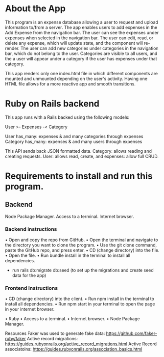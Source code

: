 # About the App

This program is an expense database allowing a user to request and upload information to/from a server. The app enables users to add expenses in the Add Expense from the navigation bar. 
The user can see the expenses under expenses when selected in the navigation bar. The user can edit, read, or delete any expense, which will update state, and the component will re-render. The user can add new categories under categories in the navigation bar, which do not belong to the user. Categories are visible to all users, and the a user will appear under a category if the user has expenses under that category. 

This app renders only one index.html file in which different components are mounted and unmounted depending on the user's activity. Having one HTML file allows for a more reactive app and smooth transitions.

# Ruby on Rails backend

This app runs with a Rails backed using the following models: 

User >- Expenses -< Category

User has_many: expenses & and many categories through expenses
Category has_many: expenses & and many users through expenses

This API sends back JSON formatted data. Category: allows reading and creating requests. User: allows read, create,  and expenses: allow full CRUD.


# Requirements to install and run this program.

## Backend 
Node Package Manager.
Access to a terminal.
Internet browser.


### Backend instructions 
•	Open and copy the repo from GitHub.
•	Open the terminal and navigate to the directory you want to clone the program.
•	Use the git clone command, paste the GitHub repo, and press enter.
•	CD (change directory) into the file.
•	Open the file.
•	Run bundle install in the terminal to install all dependencies.
- run rails db:migrate db:seed (to set up the migrations and create seed data for the app)

### Frontend Instructions
•	CD (change directory) into the client.
•	Run npm install in the terminal to install all dependencies.
•	Run npm start  in your terminal to open the page in your internet browser.

•	Ruby
•	Access to a terminal.
•	Internet browser.
•	Node Package Manager.

Resources
Faker was used to generate fake data: https://github.com/faker-ruby/faker
Active record migrations: https://guides.rubyonrails.org/active_record_migrations.html
Active Record associatoins: https://guides.rubyonrails.org/association_basics.html

